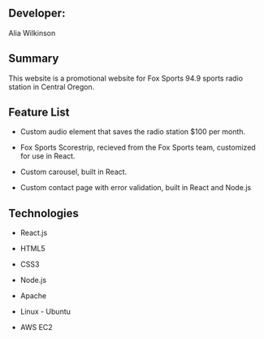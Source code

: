 ## Developer: 
Alia Wilkinson

## Summary
This website is a promotional website for Fox Sports 94.9 sports radio station in Central Oregon. 

## Feature List
* Custom audio element that saves the radio station $100 per month.

* Fox Sports Scorestrip, recieved from the Fox Sports team, customized for use in React. 

* Custom carousel, built in React.

* Custom contact page with error validation, built in React and Node.js


## Technologies
* React.js

* HTML5

* CSS3

* Node.js

* Apache

* Linux - Ubuntu

* AWS EC2
